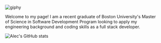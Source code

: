 ![giphy](https://user-images.githubusercontent.com/87158392/183985549-fb0cec10-ac97-4d44-b182-f2b93cede51a.gif)

<p>Welcome to my page! I am a recent graduate of Boston University's Master of Science in Software Development Program looking to apply my engineering background and coding skills as a full stack developer.</p>

![Alec's GitHub stats](https://github-readme-stats.vercel.app/api?username=atocon&show_icons=true&theme=dark)
